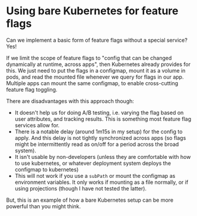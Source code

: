 # Using bare Kubernetes for feature flags

Can we implement a basic form of feature flags without a special service? Yes!

If we limit the scope of feature flags to "config that can be changed dynamically at runtime, across apps", then
Kubernetes already provides for this. We just need to put the flags in a configmap, mount it as a volume in pods, and read
the mounted file whenever we query for flags in our app. Multiple apps can mount the same configmap, to enable cross-cutting
feature flag toggling.

There are disadvantages with this approach though:
- It doesn't help us for doing A/B testing, i.e. varying the flag
  based on user attributes, and tracking results. This is something most feature flag services allow for.
- There is a notable delay (around 1m15s in my setup) for the config to apply. And this delay is not tightly synchronized
  across apps (so flags might be intermittently read as on/off for a period across the broad system).
- It isn't usable by non-developers (unless they are comfortable with how to use kubernetes, or whatever
  deployment system deploys the configmap to kubernetes)
- This will not work if you use a `subPath` or mount the configmap as environment variables. It only works
  if mounting as a file normally, or if using projections (though I have not tested the latter).

But, this is an example of how a bare Kubernetes setup can be more powerful than you might think.